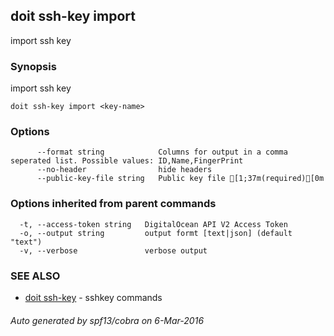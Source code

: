 ## doit ssh-key import

import ssh key

### Synopsis


import ssh key

```
doit ssh-key import <key-name>
```

### Options

```
      --format string            Columns for output in a comma seperated list. Possible values: ID,Name,FingerPrint
      --no-header                hide headers
      --public-key-file string   Public key file [1;37m(required)[0m
```

### Options inherited from parent commands

```
  -t, --access-token string   DigitalOcean API V2 Access Token
  -o, --output string         output formt [text|json] (default "text")
  -v, --verbose               verbose output
```

### SEE ALSO
* [doit ssh-key](doit_ssh-key.md)	 - sshkey commands

###### Auto generated by spf13/cobra on 6-Mar-2016
